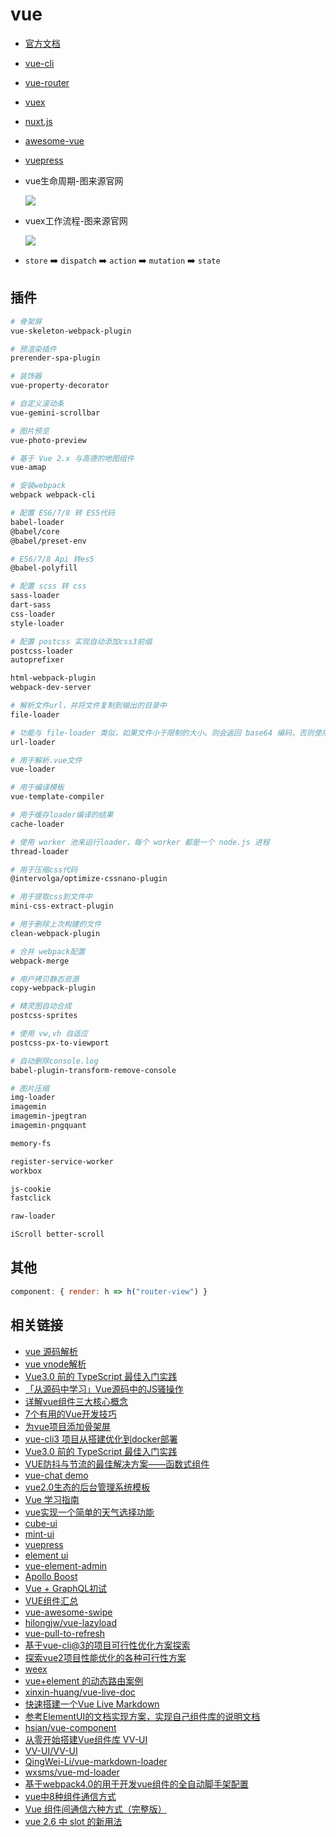 # vue

- [官方文档](https://cn.vuejs.org/index.html)
- [vue-cli](https://github.com/vuejs/vue-cli)
- [vue-router](https://github.com/vuejs/vue-router)
- [vuex](https://github.com/vuejs/vuex)
- [nuxt.js](https://zh.nuxtjs.org/)
- [awesome-vue](https://github.com/vuejs/awesome-vue)
- [vuepress](https://github.com/vuejs/vuepress)
- vue生命周期-图来源官网

  ![](https://cn.vuejs.org/images/lifecycle.png)

- vuex工作流程-图来源官网

  ![](https://vuex.vuejs.org/vuex.png)

- `store` ➡️ `dispatch` ➡️ `action` ➡️ `mutation` ➡️ `state`

## 插件

```bash
# 骨架屏
vue-skeleton-webpack-plugin

# 预渲染插件
prerender-spa-plugin

# 装饰器
vue-property-decorator

# 自定义滚动条
vue-gemini-scrollbar

# 图片预览
vue-photo-preview

# 基于 Vue 2.x 与高德的地图组件
vue-amap

# 安装webpack
webpack webpack-cli

# 配置 ES6/7/8 转 ES5代码
babel-loader
@babel/core
@babel/preset-env

# ES6/7/8 Api 转es5
@babel-polyfill

# 配置 scss 转 css
sass-loader
dart-sass
css-loader
style-loader

# 配置 postcss 实现自动添加css3前缀
postcss-loader
autoprefixer

html-webpack-plugin
webpack-dev-server

# 解析文件url，并将文件复制到输出的目录中
file-loader

# 功能与 file-loader 类似，如果文件小于限制的大小。则会返回 base64 编码，否则使用 file-loader将文件复制到输出的目录中
url-loader

# 用于解析.vue文件
vue-loader

# 用于编译模板
vue-template-compiler

# 用于缓存loader编译的结果
cache-loader

# 使用 worker 池来运行loader，每个 worker 都是一个 node.js 进程
thread-loader

# 用于压缩css代码
@intervolga/optimize-cssnano-plugin

# 用于提取css到文件中
mini-css-extract-plugin

# 用于删除上次构建的文件
clean-webpack-plugin

# 合并 webpack配置
webpack-merge

# 用户拷贝静态资源
copy-webpack-plugin

# 精灵图自动合成
postcss-sprites

# 使用 vw,vh 自适应
postcss-px-to-viewport

# 自动删除console.log
babel-plugin-transform-remove-console

# 图片压缩
img-loader
imagemin
imagemin-jpegtran
imagemin-pngquant

memory-fs

register-service-worker
workbox

js-cookie
fastclick

raw-loader

iScroll better-scroll
```

## 其他

```js
component: { render: h => h("router-view") }
```

## 相关链接

- [vue 源码解析](https://ustbhuangyi.github.io/vue-analysis/)
- [vue vnode解析](http://hcysun.me/vue-design/zh/)
- [Vue3.0 前的 TypeScript 最佳入门实践](https://juejin.im/post/5d0259f2518825405d15ae62)
- [「从源码中学习」Vue源码中的JS骚操作](https://juejin.im/post/5c73554cf265da2de33f2a32)
- [详解vue组件三大核心概念](https://juejin.im/post/5cef2f5e6fb9a07ea712f41a)
- [7个有用的Vue开发技巧](https://juejin.im/post/5ce3b519f265da1bb31c0d5f?#heading-2)
- [为vue项目添加骨架屏](https://juejin.im/entry/59e425296fb9a0451542ed44)
- [vue-cli3 项目从搭建优化到docker部署](https://juejin.im/post/5c4a6fcd518825469414e062)
- [Vue3.0 前的 TypeScript 最佳入门实践](https://juejin.im/post/5d0259f2518825405d15ae62)
- [VUE防抖与节流的最佳解决方案——函数式组件](https://juejin.im/post/5ce3e400f265da1bab298359)
- [vue-chat demo](https://github.com/microzz/vue-chat)
- [vue2.0生态的后台管理系统模板](https://github.com/lss5270/vue-admin-spa)
- [Vue 学习指南](https://zhuanlan.zhihu.com/p/33642051)
- [vue实现一个简单的天气选择功能](https://github.com/huang303513/NodejsVuePractice)
- [cube-ui](https://github.com/didi/cube-ui)
- [mint-ui](http://mint-ui.github.io/#!/zh-cn)
- [vuepress](https://vuepress.docschina.org/guide/)
- [element ui](https://github.com/ElemeFE/element)
- [vue-element-admin](https://github.com/PanJiaChen/vue-element-admin)
- [Apollo Boost](https://akryum.github.io/vue-apollo/zh-cn/)
- [Vue + GraphQL初试](https://juejin.im/post/5b2640bee51d45588d4d68d2#heading-8)
- [VUE组件汇总](https://juejin.im/post/5af16a2cf265da0b8636353b)
- [vue-awesome-swipe](https://github.com/surmon-china/vue-awesome-swiper)
- [hilongjw/vue-lazyload](https://github.com/hilongjw/vue-lazyload)
- [vue-pull-to-refresh](https://github.com/bajian/vue-pull-to-refresh)
- [基于vue-cli@3的项目可行性优化方案探索](https://github.com/HaoChuan9421/vue-cli3-optimization)
- [探索vue2项目性能优化的各种可行性方案](https://github.com/HaoChuan9421/vue-optimization/tree/master)
- [weex](http://weex.apache.org/cn/)
- [vue+element 的动态路由案例](https://github.com/vkcyan/vue-element-asyncLogin)
- [xinxin-huang/vue-live-doc](https://github.com/xinxin-huang/vue-live-doc)
- [快速搭建一个Vue Live Markdown](https://zhuanlan.zhihu.com/p/34466243)
- [参考ElementUI的文档实现方案，实现自己组件库的说明文档](https://segmentfault.com/a/1190000016342795)
- [hsian/vue-component](https://github.com/hsian/vue-component)
- [从零开始搭建Vue组件库 VV-UI](https://juejin.im/entry/5a06de2151882574d17266b0)
- [VV-UI/VV-UI](https://github.com/VV-UI/VV-UI.git)
- [QingWei-Li/vue-markdown-loader](https://github.com/QingWei-Li/vue-markdown-loader)
- [wxsms/vue-md-loader](https://github.com/wxsms/vue-md-loader)
- [基于webpack4.0的用于开发vue组件的全自动脚手架配置](https://github.com/Richard-Choooou/vue-component-webpack)
- [vue中8种组件通信方式](https://juejin.im/post/5d267dcdf265da1b957081a3)
- [Vue 组件间通信六种方式（完整版）](https://juejin.im/post/5cde0b43f265da03867e78d3)
- [vue 2.6 中 slot 的新用法](https://juejin.im/post/5d23d9ddf265da1bbf6941c9)
